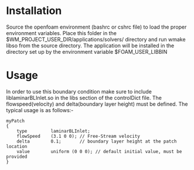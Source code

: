 # Installation #

Source the openfoam environment (bashrc or cshrc file) to load the proper environment variables. Place this folder in the $WM_PROJECT_USER_DIR/applications/solvers/ directory and run wmake libso from the source directory. The application will be installed in the directory set up by the environment variable $FOAM_USER_LIBBIN

# Usage #

In order to use this boundary condition make sure to include liblaminarBLInlet.so in the libs section of the controlDict file. The flowspeed(velocity) and delta(boundary layer height) must be defined. The typical usage is as follows:-

```
myPatch
{
    type         laminarBLInlet;
    flowSpeed    (3.1 0 0); // Free-Stream velocity
    delta        0.1;       // boundary layer height at the patch location
    value        uniform (0 0 0); // default initial value, must be provided
}